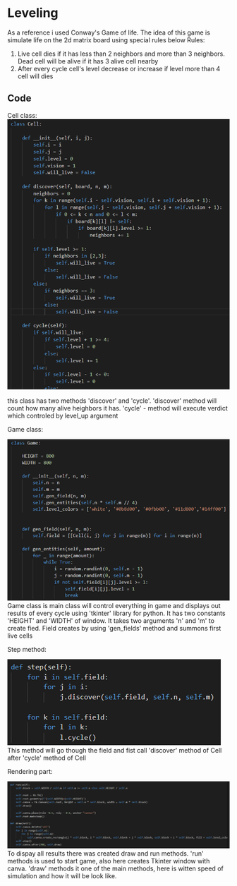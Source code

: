 # Leveling
As a reference i used Conway's Game of life. The idea of this game is simulate life on the 2d matrix board using special rules below
Rules:
1. Live cell dies if it has less than 2 neighbors and more than 3 neighbors. Dead cell will be alive if it has 3 alive cell nearby
2. After every cycle cell's level decrease or increase if level more than 4 cell will dies

## Code

Cell class:
![CELL_CLASS](./cell.png)

this class has two methods 'discover' and 'cycle'. 'discover' method will count how many alive heighbors it has. 'cycle' - method will execute verdict which controled by level_up argument


Game class:

![GAME_CLASS](./game.png)
Game class is main class will control everything in game and displays out results of every cycle using 'tkinter' library for python. It has two constants 'HEIGHT' and 'WIDTH' of window. It takes two arguments 'n' and 'm' to create fied. Field creates by using 'gen_fields' method and summons first live cells


Step method:

![STEP_METHOD](./step.png)
This method will go though the field and fist call 'discover' method of Cell after 'cycle' method of Cell


Rendering part:

![RENDER_PART](./rendering_part.png)
To dispay all results there was created draw and run methods. 'run' methods is used to start game, also here creates Tkinter window with canva. 'draw' methods it one of the main methods, here is witten speed of simulation and how it will be look like.